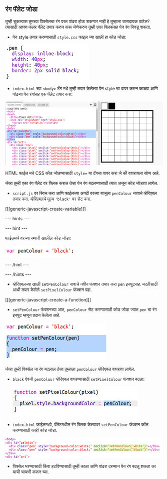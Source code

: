 ## रंग पॅलेट जोडा

तुम्ही चुकल्यास तुमच्या पिक्सेलचा रंग परत पांढरा होऊ शकणार नाही हे तुम्हाला त्रासदायक वाटेल? त्यासाठी आपण कलर पॅलेट तयार करुन करू जेणेकरुन तुम्ही एका क्लिकसह पेन रंग निवडू शकता.

+ पेन style तयार करण्यासाठी `style.css` फाइल च्या खाली हा कोड जोडा:

![screenshot](images/pixel-art-pen.png)

+ `index.html` च्या `<body>` टॅग मधे तुम्ही तयार केलेल्या पेन style चा वापर करुन काळ्या आणि पांढर्‍या पेन रंगांसह एक पॅलेट तयार करा:

![screenshot](images/pixel-art-palette.png)

HTML फाईल मधे CSS कोड जोडण्यासाठी `style=` या टॅगचा वापर करा जे की वापरायला सोप्प आहे.

जेव्हा तुम्ही एका रंग पॅलेट वर क्लिक कराल तेव्हा पेन रंग बदलण्यासाठी त्यात अजून कोड जोडावा लागेल.

+ `script.js` वर स्विच करा आणि फाईलच्या अगदी वरच्या बाजूला `penColour` नावाचे व्हेरिएबल तयार करा. व्हेरिएबलचे मूल्य `'black'` वर सेट करा.

[[[generic-javascript-create-variable]]]

--- hints ---


--- hint ---

फाईलमधे वरच्या स्थानी खालील कोड जोडा:

![screenshot](images/pixel-art-pencolour.png)

--- /hint ---

--- /hints ---

+ व्हेरिएबलच्या खाली `setPenColour` नावाचे नवीन फंक्शन तयार करा `pen` इनपुटसह. मदतीसाठी आधी तयार केलेले `setPixelColour` फंक्शन पहा.

[[[generic-javascript-create-a-function]]]

+ `setPenColour` फंक्शनच्या आत, `penColour` सेट करण्यासाठी कोड जोडा ज्यात `pen` चा रंग इनपुट म्हणून प्रदान केलेला आहे.

![screenshot](images/pixel-art-set-pen.png)

जेव्हा तुम्ही पिक्सेल चा रंग बदलाल तेव्हा तुम्हाला `penColour` व्हेरिएबल वापरावा लागेल.

+ `black` ऐवजी `penColour` व्हेरिएबल वापरण्यासाठी `setPixelColour` फंक्शन बदला:
    
    ![screenshot](images/pixel-art-use-pen.png)

+ `index.html` फाईलमध्ये, पॅलेटमधील रंग क्लिक केल्यावर `setPenColour` फंक्शन कॉल करण्यासाठी काही कोड जोडा.

![screenshot](images/pixel-art-palette-onclick.png)

+ पिक्सेल भरण्यासाठी किंवा हटविण्यासाठी तुम्ही काळा आणि पांढरा दरम्यान पेन रंग बदलू शकता का याची चाचणी करून घ्या.